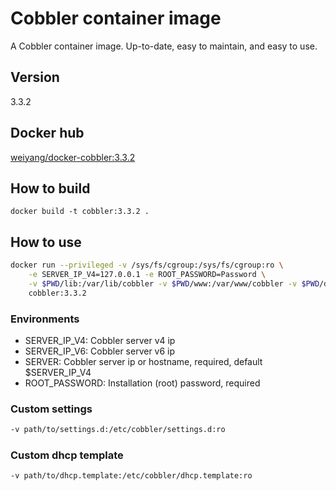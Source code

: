# Cobbler container image

A Cobbler container image. Up-to-date, easy to maintain, and easy to use.

## Version

3.3.2

## Docker hub

[weiyang/docker-cobbler:3.3.2](https://hub.docker.com/r/weiyang/docker-cobbler)

## How to build

```
docker build -t cobbler:3.3.2 .
```

## How to use

```sh
docker run --privileged -v /sys/fs/cgroup:/sys/fs/cgroup:ro \
	-e SERVER_IP_V4=127.0.0.1 -e ROOT_PASSWORD=Password \
	-v $PWD/lib:/var/lib/cobbler -v $PWD/www:/var/www/cobbler -v $PWD/dhcpd:/var/lib/dhcpd \
	cobbler:3.3.2
```

### Environments

- SERVER_IP_V4: Cobbler server v4 ip
- SERVER_IP_V6: Cobbler server v6 ip
- SERVER: Cobbler server ip or hostname, required, default $SERVER_IP_V4
- ROOT_PASSWORD: Installation (root) password, required

### Custom settings

```sh
-v path/to/settings.d:/etc/cobbler/settings.d:ro
```

### Custom dhcp template

```sh
-v path/to/dhcp.template:/etc/cobbler/dhcp.template:ro
```
